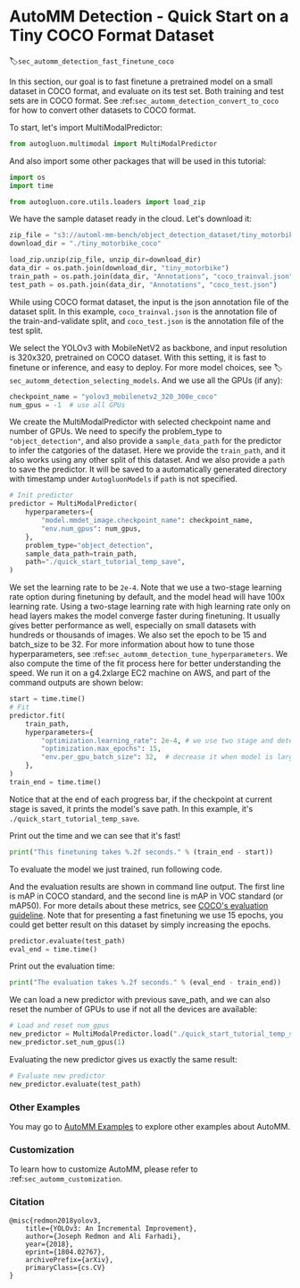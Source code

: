 # AutoMM Detection - Quick Start on a Tiny COCO Format Dataset
:label:`sec_automm_detection_fast_finetune_coco`

In this section, our goal is to fast finetune a pretrained model on a small dataset in COCO format, 
and evaluate on its test set. Both training and test sets are in COCO format.
See :ref:`sec_automm_detection_convert_to_coco` for how to convert other datasets to COCO format.

To start, let's import MultiModalPredictor:

```python .input
from autogluon.multimodal import MultiModalPredictor
```

And also import some other packages that will be used in this tutorial:

```python .input
import os
import time

from autogluon.core.utils.loaders import load_zip
```

We have the sample dataset ready in the cloud. Let's download it:

```python .input
zip_file = "s3://automl-mm-bench/object_detection_dataset/tiny_motorbike_coco.zip"
download_dir = "./tiny_motorbike_coco"

load_zip.unzip(zip_file, unzip_dir=download_dir)
data_dir = os.path.join(download_dir, "tiny_motorbike")
train_path = os.path.join(data_dir, "Annotations", "coco_trainval.json")
test_path = os.path.join(data_dir, "Annotations", "coco_test.json")
```

While using COCO format dataset, the input is the json annotation file of the dataset split.
In this example, `coco_trainval.json` is the annotation file of the train-and-validate split,
and `coco_test.json` is the annotation file of the test split.

We select the YOLOv3 with MobileNetV2 as backbone,
and input resolution is 320x320, pretrained on COCO dataset. With this setting, it is fast to finetune or inference,
and easy to deploy.
For more model choices, see :label:`sec_automm_detection_selecting_models`.
And we use all the GPUs (if any):

```python .input
checkpoint_name = "yolov3_mobilenetv2_320_300e_coco"
num_gpus = -1  # use all GPUs
```

We create the MultiModalPredictor with selected checkpoint name and number of GPUs.
We need to specify the problem_type to `"object_detection"`,
and also provide a `sample_data_path` for the predictor to infer the catgories of the dataset.
Here we provide the `train_path`, and it also works using any other split of this dataset.
And we also provide a `path` to save the predictor. 
It will be saved to a automatically generated directory with timestamp under `AutogluonModels` if `path` is not specified.

```python .input
# Init predictor
predictor = MultiModalPredictor(
    hyperparameters={
        "model.mmdet_image.checkpoint_name": checkpoint_name,
        "env.num_gpus": num_gpus,
    },
    problem_type="object_detection",
    sample_data_path=train_path,
    path="./quick_start_tutorial_temp_save",
)
```

We set the learning rate to be `2e-4`.
Note that we use a two-stage learning rate option during finetuning by default,
and the model head will have 100x learning rate.
Using a two-stage learning rate with high learning rate only on head layers makes
the model converge faster during finetuning. It usually gives better performance as well,
especially on small datasets with hundreds or thousands of images.
We also set the epoch to be 15 and batch_size to be 32.
For more information about how to tune those hyperparameters,
see :ref:`sec_automm_detection_tune_hyperparameters`.
We also compute the time of the fit process here for better understanding the speed.
We run it on a g4.2xlarge EC2 machine on AWS,
and part of the command outputs are shown below:

```python .input
start = time.time()
# Fit
predictor.fit(
    train_path,
    hyperparameters={
        "optimization.learning_rate": 2e-4, # we use two stage and detection head has 100x lr
        "optimization.max_epochs": 15,
        "env.per_gpu_batch_size": 32,  # decrease it when model is large
    },
)
train_end = time.time()
```

Notice that at the end of each progress bar, if the checkpoint at current stage is saved,
it prints the model's save path.
In this example, it's `./quick_start_tutorial_temp_save`.

Print out the time and we can see that it's fast!

```python .input
print("This finetuning takes %.2f seconds." % (train_end - start))
```

To evaluate the model we just trained, run following code.

And the evaluation results are shown in command line output. 
The first line is mAP in COCO standard, and the second line is mAP in VOC standard (or mAP50). 
For more details about these metrics, see [COCO's evaluation guideline](https://cocodataset.org/#detection-eval).
Note that for presenting a fast finetuning we use 15 epochs, 
you could get better result on this dataset by simply increasing the epochs.

```python .input
predictor.evaluate(test_path)
eval_end = time.time()
```

Print out the evaluation time:

```python .input
print("The evaluation takes %.2f seconds." % (eval_end - train_end))
```

We can load a new predictor with previous save_path,
and we can also reset the number of GPUs to use if not all the devices are available:

```python .input
# Load and reset num_gpus
new_predictor = MultiModalPredictor.load("./quick_start_tutorial_temp_save")
new_predictor.set_num_gpus(1)
```

Evaluating the new predictor gives us exactly the same result:

```python .input
# Evaluate new predictor
new_predictor.evaluate(test_path)
```

### Other Examples

You may go to [AutoMM Examples](https://github.com/awslabs/autogluon/tree/master/examples/automm) to explore other examples about AutoMM.

### Customization
To learn how to customize AutoMM, please refer to :ref:`sec_automm_customization`.

### Citation
```
@misc{redmon2018yolov3,
    title={YOLOv3: An Incremental Improvement},
    author={Joseph Redmon and Ali Farhadi},
    year={2018},
    eprint={1804.02767},
    archivePrefix={arXiv},
    primaryClass={cs.CV}
}
```
